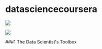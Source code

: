 datasciencecoursera
===================

![](http://cdn10.techchange.org/wp-content/uploads/2013/02/Coursera-Logo-cropped1.jpg)

![](http://upload.wikimedia.org/wikipedia/commons/d/db/Data_Science_Venn_Diagram.png)

###1 The Data Scientist's Toolbox
